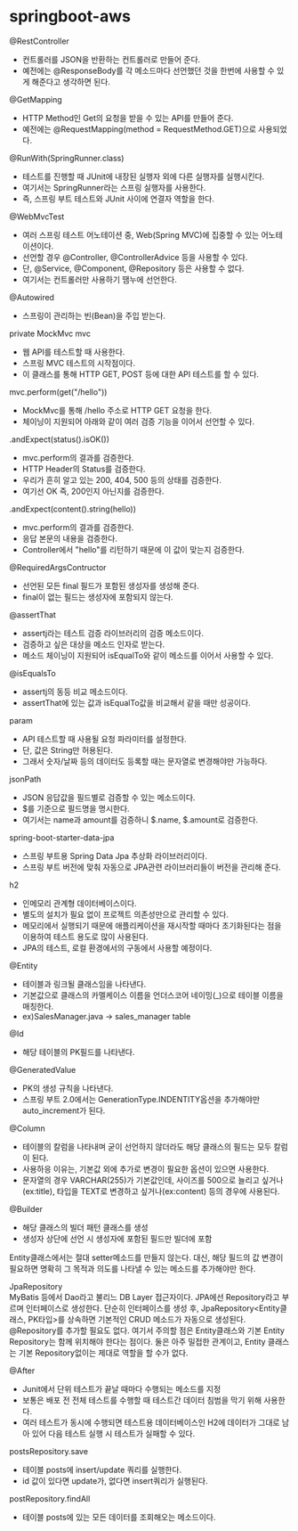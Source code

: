 # springboot-aws

@RestController   
- 컨트롤러를 JSON을 반환하는 컨트롤러로 만들어 준다.
- 예전에는 @ResponseBody를 각 메소드마다 선언했던 것을 한번에 사용할 수 있게 해준다고 생각하면 된다.   
   
@GetMapping
- HTTP Method인 Get의 요청을 받을 수 있는 API를 만들어 준다.
- 예전에는 @RequestMapping(method = RequestMethod.GET)으로 사용되었다.   
   
@RunWith(SpringRunner.class)   
- 테스트를 진행할 때 JUnit에 내장된 실행자 외에 다른 실행자를 실행시킨다.
- 여기서는 SpringRunner라는 스프링 실행자를 사용한다.
- 즉, 스프링 부트 테스트와 JUnit 사이에 연결자 역할을 한다.
   
@WebMvcTest   
- 여러 스프링 테스트 어노테이션 중, Web(Spring MVC)에 집중할 수 있는 어노테이션이다.
- 선언할 경우 @Controller, @ControllerAdvice 등을 사용할 수 있다.
- 단, @Service, @Component, @Repository 등은 사용할 수 없다.
- 여기서는 컨트롤러만 사용하기 땜누에 선언한다.
   
@Autowired
- 스프링이 관리하는 빈(Bean)을 주입 받는다.
   
private MockMvc mvc   
- 웹 API를 테스트할 때 사용한다.
- 스프링 MVC 테스트의 시작점이다.
- 이 클래스를 통해 HTTP GET, POST 등에 대한 API 테스트를 할 수 있다.   
   
mvc.perform(get("/hello"))   
- MockMvc를 통해 /hello 주소로 HTTP GET 요청을 한다.
- 체이닝이 지원되어 아래와 같이 여러 검증 기능을 이어서 선언할 수 있다.
   
.andExpect(status().isOK())
- mvc.perform의 결과를 검증한다.
- HTTP Header의 Status를 검증한다.
- 우리가 흔히 알고 있는 200, 404, 500 등의 상태를 검증한다.
- 여기선 OK 즉, 200인지 아닌지를 검증한다.
   
.andExpect(content().string(hello))   
- mvc.perform의 결과를 검증한다.
- 응답 본문의 내용을 검증한다.
- Controller에서 "hello"를 리턴하기 때문에 이 값이 맞는지 검증한다.
   
@RequiredArgsContructor
- 선언된 모든 final 필드가 포함된 생성자를 생성해 준다.
- final이 없는 필드는 생성자에 포함되지 않는다.
   
@assertThat    
- assertj라는 테스트 검증 라이브러리의 검증 메소드이다.
- 검증하고 싶은 대상을 메소드 인자로 받는다.
- 메소드 체이닝이 지원되어 isEqualTo와 같이 메소드를 이어서 사용할 수 있다.

@isEqualsTo   
- assertj의 동등 비교 메소드이다.
- assertThat에 있는 값과 isEqualTo값을 비교해서 같을 때만 성공이다.   
   
param
- API 테스트할 때 사용될 요청 파라미터를 설정한다.
- 단, 값은 String만 허용된다.
- 그래서 숫자/날짜 등의 데이터도 등록할 때는 문자열로 변경해야만 가능하다.
   
jsonPath   
- JSON 응답값을 필드별로 검증할 수 있는 메소드이다.
- $를 기준으로 필드명을 명시한다.
- 여기서는 name과 amount를 검증하니 $.name, $.amount로 검증한다.   
   
spring-boot-starter-data-jpa   
- 스프링 부트용 Spring Data Jpa 추상화 라이브러리이다.
- 스프링 부트 버전에 맞춰 자동으로 JPA관련 라이브러리들이 버전을 관리해 준다.   
   
h2   
- 인메모리 관계형 데이터베이스이다.
- 별도의 설치가 필요 없이 프로젝트 의존성만으로 관리할 수 있다.
- 메모리에서 실행되기 때문에 애플리케이션을 재시작할 때마다 초기화된다는 점을 이용하여 테스트 용도로 많이 사용된다.
- JPA의 테스트, 로컬 환경에서의 구동에서 사용할 예정이다.   
   
@Entity   
- 테이블과 링크될 클래스임을 나타낸다.
- 기본값으로 클래스의 카멜케이스 이름을 언더스코어 네이밍(\_)으로 테이블 이름을 매칭한다.
- ex)SalesManager.java -> sales_manager table
   
@Id   
- 해당 테이블의 PK필드를 나타낸다.
   
@GeneratedValue   
- PK의 생성 규칙을 나타낸다.
- 스프링 부트 2.0에서는 GenerationType.INDENTITY옵션을 추가해야만 auto_increment가 된다.
   
@Column   
- 테이블의 칼럼을 나타내며 굳이 선언하지 않더라도 해당 클래스의 필드는 모두 칼럼이 된다.
- 사용하응 이유는, 기본값 외에 추가로 변경이 필요한 옵션이 있으면 사용한다.
- 문자열의 경우 VARCHAR(255)가 기본값인데, 사이즈를 500으로 늘리고 싶거나(ex:title), 타입을 TEXT로 변경하고 싶거나(ex:content) 등의 경우에 사용된다.   
   
@Builder   
- 해당 클래스의 빌더 패턴 클래스를 생성
- 생성자 상단에 선언 시 생성자에 포함된 필드만 빌더에 포함   
   
Entity클래스에서는 절대 setter메소드를 만들지 않는다. 대신, 해당 필드의 값 변경이 필요하면 명확히 그 목적과 의도를 나타낼 수 있는 메소드를 추가해야만 한다.   
   
JpaRepository   
MyBatis 등에서 Dao라고 불리느 DB Layer 접근자이다. JPA에선 Repository라고 부르며 인터페이스로 생성한다. 단순히 인터페이스를 생성 후, JpaRepository<Entity클래스, PK타입>를 상속하면 기본적인 CRUD 메소드가 자동으로 생성된다.   
@Repository를 추가할 필요도 없다. 여기서 주의할 점은 Entity클래스와 기본 Entity Repository는 함께 위치해야 한다는 점이다. 둘은 아주 밀접한 관계이고, Entity 클래스는 기본 Repository없이는 제대로 역할을 할 수가 없다.   
   
@After   
- Junit에서 단위 테스트가 끝날 때마다 수행되는 메소드를 지정
- 보통은 배포 전 전체 테스트를 수행할 때 테스트간 데이터 침범을 막기 위해 사용한다.
- 여러 테스트가 동시에 수행되면 테스트용 데이터베이스인 H2에 데이터가 그대로 남아 있어 다음 테스트 실행 시 테스트가 실패할 수 있다.   
   
postsRepository.save   
- 테이블 posts에 insert/update 쿼리를 실행한다.
- id 값이 있다면 update가, 없다면 insert쿼리가 실행된다.   
   
postRepository.findAll   
- 테이블 posts에 있는 모든 데이터를 조회해오는 메소드이다.
